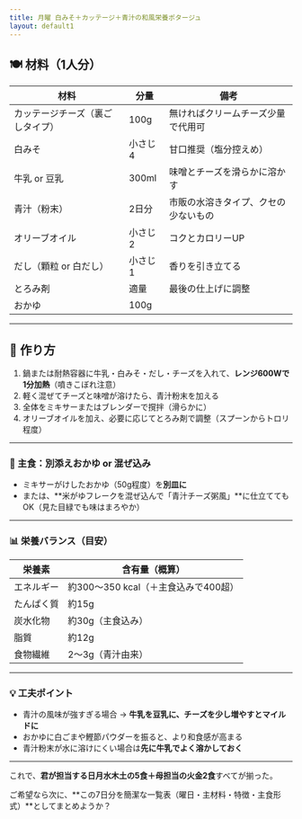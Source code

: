 ```yaml
---
title: 月曜 白みそ＋カッテージ＋青汁の和風栄養ポタージュ
layout: default1
---
```

## 🍽 材料（1人分）

| 材料 | 分量 | 備考 |
| --- | --- | ---- |
| カッテージチーズ（裏ごしタイプ） | 100g | 無ければクリームチーズ少量で代用可 |
| 白みそ | 小さじ4 | 甘口推奨（塩分控えめ） |
| 牛乳 or 豆乳 | 300ml | 味噌とチーズを滑らかに溶かす |
| 青汁（粉末） | 2日分 | 市販の水溶きタイプ、クセの少ないもの |
| オリーブオイル | 小さじ2 | コクとカロリーUP |
| だし（顆粒 or 白だし） | 小さじ1 | 香りを引き立てる |
| とろみ剤 | 適量 | 最後の仕上げに調整 |
| おかゆ | 100g | |
---

## 🔧 作り方

1. 鍋または耐熱容器に牛乳・白みそ・だし・チーズを入れて、**レンジ600Wで1分加熱**（噴きこぼれ注意）
2. 軽く混ぜてチーズと味噌が溶けたら、青汁粉末を加える
3. 全体をミキサーまたはブレンダーで撹拌（滑らかに）
4. オリーブオイルを加え、必要に応じてとろみ剤で調整（スプーンからトロリ程度）

---

### 🍚 主食：別添えおかゆ or 混ぜ込み

* ミキサーがけしたおかゆ（50g程度）を**別皿に**
* または、\*\*米がゆフレークを混ぜ込んで「青汁チーズ粥風」\*\*に仕立ててもOK（見た目緑でも味はまろやか）

---

### 📊 栄養バランス（目安）

| 栄養素   | 含有量（概算）                   |
| ----- | ------------------------- |
| エネルギー | 約300〜350 kcal（＋主食込みで400超） |
| たんぱく質 | 約15g                      |
| 炭水化物  | 約30g（主食込み）                |
| 脂質    | 約12g                      |
| 食物繊維  | 2〜3g（青汁由来）                |

---

### 💡 工夫ポイント

* 青汁の風味が強すぎる場合 → **牛乳を豆乳に、チーズを少し増やすとマイルドに**
* おかゆに白ごまや鰹節パウダーを振ると、より和食感が高まる
* 青汁粉末が水に溶けにくい場合は**先に牛乳でよく溶かしておく**

---

これで、**君が担当する日月水木土の5食＋母担当の火金2食**すべてが揃った。

ご希望なら次に、\*\*この7日分を簡潔な一覧表（曜日・主材料・特徴・主食形式）\*\*としてまとめようか？

